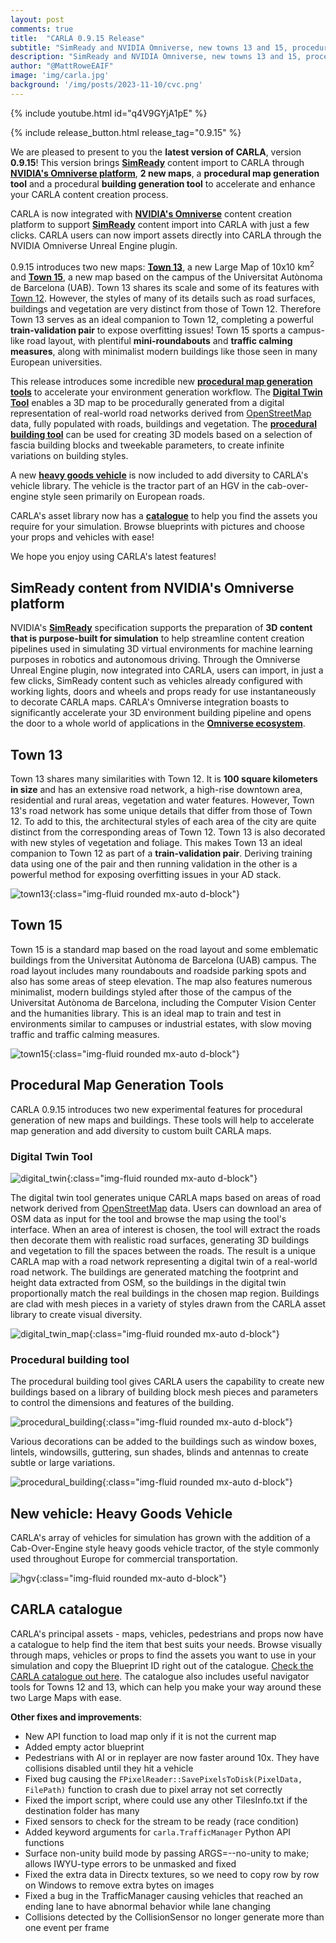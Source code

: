 ```yaml
---
layout: post
comments: true
title:  "CARLA 0.9.15 Release"
subtitle: "SimReady and NVIDIA Omniverse, new towns 13 and 15, procedural map generation, native ROS 2 integration"
description: "SimReady and NVIDIA Omniverse, new towns 13 and 15, procedural map generation, native ROS 2 integration"
author: "@MattRoweEAIF"
image: 'img/carla.jpg'
background: '/img/posts/2023-11-10/cvc.png'
---
```


{% include youtube.html id="q4V9GYjA1pE" %}

{% include release_button.html release_tag="0.9.15" %}

We are pleased to present to you the __latest version of CARLA__, version __0.9.15__! This version brings [__SimReady__](#simready-content-from-nvidias-omniverse-platform) content import to CARLA through [__NVIDIA's Omniverse platform__](https://www.nvidia.com/en-us/omniverse/ecosystem/), __2 new maps__, a __procedural map generation tool__ and a procedural __building generation tool__ to accelerate and enhance your CARLA content creation process.

CARLA is now integrated with [__NVIDIA's Omniverse__](https://www.nvidia.com/en-us/omniverse/) content creation platform to support [__SimReady__](https://docs.omniverse.nvidia.com/simready/latest/index.html) content import into CARLA with just a few clicks. CARLA users can now import assets directly into CARLA through the NVIDIA Omniverse Unreal Engine plugin. 

0.9.15 introduces two new maps: [__Town 13__](#town-13), a new Large Map of 10x10 km<sup>2</sup> and [__Town 15__](#town-15), a new map based on the campus of the Universitat Autònoma de Barcelona (UAB). Town 13 shares its scale and some of its features with [Town 12](/2022/12/23/release-0.9.14/#town-12). However, the styles of many of its details such as road surfaces, buildings and vegetation are very distinct from those of Town 12. Therefore Town 13 serves as an ideal companion to Town 12, completing a powerful __train-validation pair__ to expose overfitting issues! Town 15 sports a campus-like road layout, with plentiful __mini-roundabouts__ and __traffic calming measures__, along with minimalist modern buildings like those seen in many European universities.  

This release introduces some incredible new [__procedural map generation tools__](#procedural-map-generation-tools) to accelerate your environment generation workflow. The [__Digital Twin Tool__](#digital-twin-tool) enables a 3D map to be procedurally generated from a digital representation of real-world road networks derived from [OpenStreetMap](https://www.openstreetmap.org) data, fully populated with roads, buildings and vegetation. The [__procedural building tool__](#procedural-building-tool) can be used for creating 3D models based on a selection of fascia building blocks and tweekable parameters, to create infinite variations on building styles. 

A new [__heavy goods vehicle__](#new-vehicle-heavy-goods-vehicle) is now included to add diversity to CARLA's vehicle library. The vehicle is the tractor part of an HGV in the cab-over-engine style seen primarily on European roads.

CARLA's asset library now has a [__catalogue__](#carla-catalogue) to help you find the assets you require for your simulation. Browse blueprints with pictures and choose your props and vehicles with ease!

We hope you enjoy using CARLA's latest features!

## SimReady content from NVIDIA's Omniverse platform

NVIDIA's [__SimReady__](https://developer.nvidia.com/omniverse/simready-assets) specification supports the preparation of __3D content that is purpose-built for simulation__ to help streamline content creation pipelines used in simulating 3D virtual environments for machine learning purposes in robotics and autonomous driving. Through the Omniverse Unreal Engine plugin, now integrated into CARLA, users can import, in just a few clicks, SimReady content such as vehicles already configured with working lights, doors and wheels and props ready for use instantaneously to decorate CARLA maps. CARLA's Omniverse integration boasts to significantly accelerate your 3D environment building pipeline and opens the door to a whole world of applications in the [__Omniverse ecosystem__](https://www.nvidia.com/en-us/omniverse/ecosystem/). 

## Town 13

Town 13 shares many similarities with Town 12. It is __100 square kilometers in size__ and has an extensive road network, a high-rise downtown area, residential and rural areas, vegetation and water features. However, Town 13's road network has some unique details that differ from those of Town 12. To add to this, the architectural styles of each area of the city are quite distinct from the corresponding areas of Town 12. Town 13 is also decorated with new styles of vegetation and foliage. This makes Town 13 an ideal companion to Town 12 as part of a __train-validation pair__. Deriving training data using one of the pair and then running validation in the other is a powerful method for exposing overfitting issues in your AD stack.

![town13](/img/posts/2023-11-10/town13montage.webp){:class="img-fluid rounded mx-auto d-block"}

## Town 15

Town 15 is a standard map based on the road layout and some emblematic buildings from the Universitat Autònoma de Barcelona (UAB) campus. The road layout includes many roundabouts and roadside parking spots and also has some areas of steep elevation. The map also features numerous minimalist, modern buildings styled after those of the campus of the Universitat Autònoma de Barcelona, including the Computer Vision Center and the humanities library. This is an ideal map to train and test in environments similar to campuses or industrial estates, with slow moving traffic and traffic calming measures. 

![town15](/img/posts/2023-11-10/town15_montage.webp){:class="img-fluid rounded mx-auto d-block"}

## Procedural Map Generation Tools

CARLA 0.9.15 introduces two new experimental features for procedural generation of new maps and buildings. These tools will help to accelerate map generation and add diversity to custom built CARLA maps. 

### Digital Twin Tool

![digital_twin](/img/posts/2023-11-10/digital_twin.jpg){:class="img-fluid rounded mx-auto d-block"}

The digital twin tool generates unique CARLA maps based on areas of road network derived from [OpenStreetMap](https://www.openstreetmap.org) data. Users can download an area of OSM data as input for the tool and browse the map using the tool's interface. When an area of interest is chosen, the tool will extract the roads then decorate them with realistic road surfaces, generating 3D buildings and vegetation to fill the spaces between the roads. The result is a unique CARLA map with a road network representing a digital twin of a real-world road network. The buildings are generated matching the footprint and height data extracted from OSM, so the buildings in the digital twin proportionally match the real buildings in the chosen map region. Buildings are clad with mesh pieces in a variety of styles drawn from the CARLA asset library to create visual diversity. 

![digital_twin_map](/img/posts/2023-11-10/digital_twin_map.png){:class="img-fluid rounded mx-auto d-block"}

### Procedural building tool

The procedural building tool gives CARLA users the capability to create new buildings based on a library of building block mesh pieces and parameters to control the dimensions and features of the building.  

![procedural_building](/img/posts/2023-11-10/pb_building_parts.png){:class="img-fluid rounded mx-auto d-block"}

Various decorations can be added to the buildings such as window boxes, lintels, windowsills, guttering, sun shades, blinds and antennas to create subtle or large variations.

![procedural_building](/img/posts/2023-11-10/pb_detail_variations.webp){:class="img-fluid rounded mx-auto d-block"}

## New vehicle: Heavy Goods Vehicle

CARLA's array of vehicles for simulation has grown with the addition of a Cab-Over-Engine style heavy goods vehicle tractor, of the style commonly used throughout Europe for commercial transportation. 

![hgv](/img/posts/2022-12-16/6_wheel_truck.png){:class="img-fluid rounded mx-auto d-block"}

## CARLA catalogue

CARLA's principal assets - maps, vehicles, pedestrians and props now have a catalogue to help find the item that best suits your needs. Browse visually through maps, vehicles or props to find the assets you want to use in your simulation and copy the Blueprint ID right out of the catalogue. [Check the CARLA catalogue out here](https://carla.readthedocs.io/en/latest/catalogue/). The catalogue also includes useful navigator tools for Towns 12 and 13, which can help you make your way around these two Large Maps with ease. 

__Other fixes and improvements__:

* New API function to load map only if it is not the current map
* Added empty actor blueprint
* Pedestrians with AI or in replayer are now faster around 10x. They have collisions disabled until they hit a vehicle
* Fixed bug causing the `FPixelReader::SavePixelsToDisk(PixelData, FilePath)` function to crash due to pixel array not set correctly
* Fixed the import script, where could use any other TilesInfo.txt if the destination folder has many
* Fixed sensors to check for the stream to be ready (race condition)
* Added keyword arguments for `carla.TrafficManager` Python API functions
* Surface non-unity build mode by passing ARGS=--no-unity to make; allows IWYU-type errors to be unmasked and fixed
* Fixed the extra data in Directx textures, so we need to copy row by row on Windows to remove extra bytes on images
* Fixed a bug in the TrafficManager causing vehicles that reached an ending lane to have abnormal behavior while lane changing
* Collisions detected by the CollisionSensor no longer generate more than one event per frame